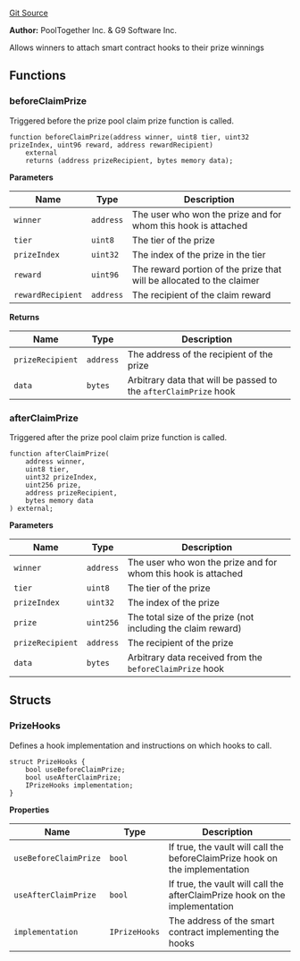 [Git Source](https://github.com/generationsoftware/pt-v5-vault/blob/da73ccf21a4c2ac885c0f85fd01f79ae44824787/src/interfaces/IPrizeHooks.sol)

**Author:**
PoolTogether Inc. & G9 Software Inc.

Allows winners to attach smart contract hooks to their prize winnings


## Functions
### beforeClaimPrize

Triggered before the prize pool claim prize function is called.


```solidity
function beforeClaimPrize(address winner, uint8 tier, uint32 prizeIndex, uint96 reward, address rewardRecipient)
    external
    returns (address prizeRecipient, bytes memory data);
```
**Parameters**

|Name|Type|Description|
|----|----|-----------|
|`winner`|`address`|The user who won the prize and for whom this hook is attached|
|`tier`|`uint8`|The tier of the prize|
|`prizeIndex`|`uint32`|The index of the prize in the tier|
|`reward`|`uint96`|The reward portion of the prize that will be allocated to the claimer|
|`rewardRecipient`|`address`|The recipient of the claim reward|

**Returns**

|Name|Type|Description|
|----|----|-----------|
|`prizeRecipient`|`address`|The address of the recipient of the prize|
|`data`|`bytes`|Arbitrary data that will be passed to the `afterClaimPrize` hook|


### afterClaimPrize

Triggered after the prize pool claim prize function is called.


```solidity
function afterClaimPrize(
    address winner,
    uint8 tier,
    uint32 prizeIndex,
    uint256 prize,
    address prizeRecipient,
    bytes memory data
) external;
```
**Parameters**

|Name|Type|Description|
|----|----|-----------|
|`winner`|`address`|The user who won the prize and for whom this hook is attached|
|`tier`|`uint8`|The tier of the prize|
|`prizeIndex`|`uint32`|The index of the prize|
|`prize`|`uint256`|The total size of the prize (not including the claim reward)|
|`prizeRecipient`|`address`|The recipient of the prize|
|`data`|`bytes`|Arbitrary data received from the `beforeClaimPrize` hook|


## Structs
### PrizeHooks
Defines a hook implementation and instructions on which hooks to call.


```solidity
struct PrizeHooks {
    bool useBeforeClaimPrize;
    bool useAfterClaimPrize;
    IPrizeHooks implementation;
}
```

**Properties**

|Name|Type|Description|
|----|----|-----------|
|`useBeforeClaimPrize`|`bool`|If true, the vault will call the beforeClaimPrize hook on the implementation|
|`useAfterClaimPrize`|`bool`|If true, the vault will call the afterClaimPrize hook on the implementation|
|`implementation`|`IPrizeHooks`|The address of the smart contract implementing the hooks|

